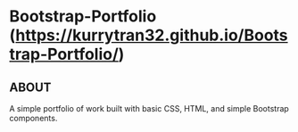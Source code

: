 # Bootstrap-Portfolio (https://kurrytran32.github.io/Bootstrap-Portfolio/)

## ABOUT

A simple portfolio of work built with basic CSS, HTML, and simple Bootstrap components.

